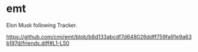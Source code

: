 # emt
Elon Musk following Tracker.

https://github.com/cmj/emt/blob/b8d133abcdf7d648026ddff759fa91e9a63b197d/friends.diff#L1-L50
